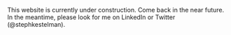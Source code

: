 This website is currently under construction. Come back in the near future. In the meantime, please look for me on LinkedIn or Twitter (@stephkestelman).

